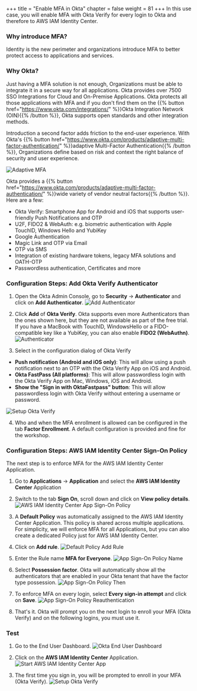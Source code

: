 +++
title = "Enable MFA in Okta"
chapter = false
weight = 81
+++
In this use case, you will enable MFA with Okta Verify for every login to Okta and therefore to AWS IAM Identity Center.

### Why introduce MFA?
Identity is the new perimeter and organizations introduce MFA to better protect access to applications and services.

### Why Okta?
Just having a MFA solution is not enough, Organizations must be able to integrate it in a secure way for all applications. Okta provides over 7500 SSO Integrations for Cloud and On-Premise Applications. Okta protects all those applications with MFA and if you don't find them on the {{% button href="https://www.okta.com/integrations/" %}}Okta Integration Network (OIN){{% /button %}}, Okta supports open standards and other integration methods.

Introduction a second factor adds friction to the end-user experience. With Okta's {{% button href="https://www.okta.com/products/adaptive-multi-factor-authentication/" %}}adaptive Multi-Factor Authentication{{% /button %}}, Organizations define based on risk and context the right balance of security and user experience.

![Adaptive MFA](/images/7_adaptive_mfa.png)

Okta provides a {{% button href="https://www.okta.com/products/adaptive-multi-factor-authentication/" %}}wide variety of vendor neutral factors{{% /button %}}. Here are a few:

- Okta Verify: Smartphone App for Android and iOS that supports user-friendly Push Notifications and OTP
- U2F, FIDO2 & WebAuth: e.g. biometric authentication with Apple TouchID, Windows Hello and YubiKey
- Google Authentication
- Magic Link and OTP via Email
- OTP via SMS
- Integration of existing hardware tokens, legacy MFA solutions and OATH-OTP
- Passwordless authentication, Certificates and more

### Configuration Steps: Add Okta Verify Authenticator

1. Open the Okta Admin Console, go to **Security** -> **Authenticator** and click on **Add Authenticator**.
![Add Authenticator](/images/740_add_authenticator.png)

2. Click **Add** of **Okta Verify**. Okta supports even more Authenticators than the ones shown here, but they are not available as part of the free trial.
If you have a MacBook with TouchID, WindowsHello or a FIDO-compatible key like a YubiKey, you can also enable **FIDO2 (WebAuthn)**.
![Authenticator](/images/741_authenticators.png)

3. Select in the configuration dialog of Okta Verify

- **Push notification (Android and iOS only)**: This will allow using a push notification next to an OTP with the Okta Verify App on iOS and Android.
- **Okta FastPass (All platforms)**: This will allow passwordless login with the Okta Verify App on Mac, Windows, iOS and Android.
- **Show the "Sign in with OktaFastpass" button**: This will allow passwordless login with Okta Verify without entering a username or password.

![Setup Okta Verify](/images/742_okta_verify_setup.png)

4. Who and when the MFA enrollment is allowed can be configured in the tab **Factor Enrollment**. A default configuration is provided and fine for the workshop.

### Configuration Steps: AWS IAM Identity Center Sign-On Policy

The next step is to enforce MFA for the AWS IAM Identity Center Application.

1. Go to **Applications** -> **Application** and select the **AWS IAM Identity Center** Application
2. Switch to the tab **Sign On**, scroll down and click on **View policy details**.
![AWS IAM Identity Center App Sign-On Policy](/images/743_aws_sso_sign_on_policy.png)

3. A **Default Policy** was automatically assigned to the AWS IAM Identity Center Application.
This policy is shared across multiple applications. For simplicity, we will enforce MFA for all Applications, but you can also create a dedicated Policy just for AWS IAM Identity Center.

4. Click on **Add rule**.
![Default Policy Add Rule](/images/744_default_policy_add_rule.png)

5. Enter the Rule name **MFA for Everyone**.
![App Sign-On Policy Name](/images/745_app_sign_on_rule_name.png)

6. Select **Possession factor**. Okta will automatically show all the authenticators that are enabled in your Okta tenant that have the factor type possession.
![App Sign-On Policy Then](/images/746_app_sign_on_rule_then.png)

7. To enforce MFA on every login, select **Every sign-in attempt** and click on **Save**.
![App Sign-On Policy Reauthentication](/images/747_app_sign_on_rule_reauthentication.png)

8. That's it. Okta will prompt you on the next login to enroll your MFA (Okta Verify) and on the following logins, you must use it.

### Test
1. Go to the End User Dashboard.
![Okta End User Dashboard](/images/280_open_end_user_dashboard.png)

2. Click on the **AWS IAM Identity Center** Application.
![Start AWS IAM Identity Center App](/images/290_start_aws_sso_app.png)

3. The first time you sign in, you will be prompted to enroll in your MFA (Okta Verify).
![Setup Okta Verify](/images/703_setup_okta_verify.png)
